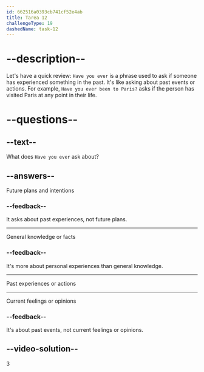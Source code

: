```yaml
---
id: 662516a0393cb741cf52e4ab
title: Tarea 12
challengeType: 19
dashedName: task-12
---
```


# --description--

Let's have a quick review: `Have you ever` is a phrase used to ask if someone has experienced something in the past. It's like asking about past events or actions. For example, `Have you ever been to Paris?` asks if the person has visited Paris at any point in their life.

# --questions--

## --text--

What does `Have you ever` ask about?

## --answers--

Future plans and intentions

### --feedback--

It asks about past experiences, not future plans.

---

General knowledge or facts

### --feedback--

It's more about personal experiences than general knowledge.

---

Past experiences or actions

---

Current feelings or opinions

### --feedback--

It's about past events, not current feelings or opinions.

## --video-solution--

3
